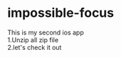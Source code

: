 # impossible-focus <br>
This is my second ios app <br>
1.Unzip all zip file <br>
2.let's check it out
